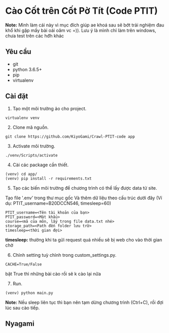 # Cào Cốt trên Cốt Pờ Tít (Code PTIT)

**Note:** Mình làm cái này vì mục đích giúp ae khoá sau sẽ bớt trải nghiệm đau khổ khi gặp mấy bài oái oăm vc =)). Lưu ý là mình chỉ làm trên windows, chưa test trên các hđh khác

## Yêu cầu 
- git
- python 3.6.5+
- pip
- virtualenv

## Cài đặt
1. Tạo một môi trường ảo cho project.
```
virtualenv venv
```

2. Clone mã nguồn.
```
git clone https://github.com/KiyoGami/Crawl-PTIT-code app
```

3. Activate môi trường.
```
./venv/Scripts/activate
```

4. Cài các package cần thiết.
```
(venv) cd app/
(venv) pip install -r requirements.txt
```

5. Tạo các biến môi trường để chương trình có thể lấy được data từ site.

Tạo file '.env' trong thư mục gốc
Và thêm dữ liệu theo cấu trúc dưới đây (Ví dụ: PTIT_username=B20DCCN546, timesleep=60)

```
PTIT_username=<Tên tài khoản của bạn>
PTIT_password=<Mật khẩu>
course=<mã của môn, lấy trong file data.txt nhé>
storage_path=<Path đến folder lưu trữ>
timesleep=<thời gian đợi>
```
**timesleep:** thường khi ta gửi request quá nhiều sẽ bị web cho vào thời gian chờ

6. Chỉnh setting tuỳ chỉnh trong custom_settings.py.
```
CACHE=True/False
```
bật True thì những bài cào rồi sẽ k cào lại nữa

7. Run.
```
(venv) python main.py
```

**Note:** Nếu sleep liên tục thì bạn nên tạm dừng chương trình (Ctrl+C), rồi đợi lúc sau cào tiếp. 

## Nyagami
